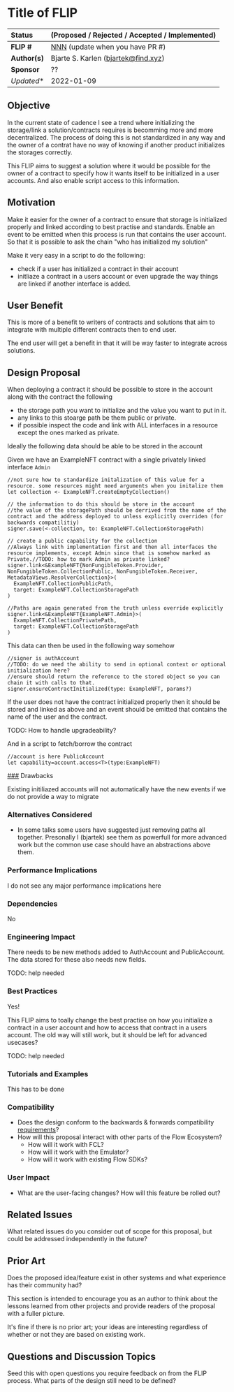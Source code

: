 # Title of FLIP

| Status        | (Proposed / Rejected / Accepted / Implemented)       |
:-------------- |:---------------------------------------------------- |
| **FLIP #**    | [NNN](https://github.com/onflow/flow/pull/NNN) (update when you have PR #) |
| **Author(s)** | Bjarte S. Karlen (bjartek@find.xyz)                                        |
| **Sponsor**   | ??                                                                         |
| *Updated**    | 2022-01-09                                                                 |

## Objective

In the current state of cadence I see a trend where initializing the storage/link a solution/contracts requires is becomming more and more decentralized. The process of doing this is not standardized in any way and the owner of a contrat have no way of knowing if another product initializes the storages correctly. 

This FLIP aims to suggest a solution where it would be possible for the owner of a contract to specify how it wants itself to be initialized in a user accounts. And also enable script access to this information.

## Motivation

Make it easier for the owner of a contract to ensure that storage is initialized properly and linked according to best practise and standards. 
Enable an event to be emitted when this process is run that contains the user account. So that it is possible to ask the chain "who has initialized my solution" 

Make it very easy in a script to do the following:
 - check if a user has initialized a contract in their account
 - initliaze a contract in a users account or even upgrade the way things are linked if another interface is added.

## User Benefit

This is more of a benefit to writers of contracts and solutions that aim to integrate with multiple different contracts then to end user. 

The end user will get a benefit in that it will be way faster to integrate across solutions.

## Design Proposal

When deploying a contract it should be possible to store in the account along with the contract the following
 - the storage path you want to initialize and the value you want to put in it.
 - any links to this stoarge path be them public or private. 
 - if possible inspect the code and link with ALL interfaces in a resource except the ones marked as private. 
	 
Ideally the following data should be able to be stored in the account

Given we have an ExampleNFT contract with a single privately linked interface `Admin`

```
//not sure how to standardize initalization of this value for a resource. some resources might need arguments when you initalize them
let collection <- ExampleNFT.createEmptyCollection()

// the information to do this should be store in the account
//the value of the storagePath should be derrived from the name of the contract and the address deployed to unless explicitly overriden (for backwards compatilitiy)
signer.save(<-collection, to: ExampleNFT.CollectionStoragePath)

// create a public capability for the collection
//Always link with implementation first and then all interfaces the resource implements, except Admin since that is somehow marked as Private.//TODO: how to mark Admin as private linked?
signer.link<&ExampleNFT{NonFungibleToken.Provider, NonFungibleToken.CollectionPublic, NonFungibleToken.Receiver, MetadataViews.ResolverCollection}>(
  ExampleNFT.CollectionPublicPath,
  target: ExampleNFT.CollectionStoragePath
)

//Paths are again generated from the truth unless override explicitly
signer.link<&ExampleNFT{ExampleNFT.Admin}>(
  ExampleNFT.CollectionPrivatePath,
  target: ExampleNFT.CollectionStoragePath
)

```

This data can then be used in the following way somehow

```
//signer is authAccount
//TODO: do we need the ability to send in optional context or optional initialization here?
//ensure should return the reference to the stored object so you can chain it with calls to that.  
signer.ensureContractInitialized(type: ExampleNFT, params?)

```

If the user does not have the contract initialized properly then it should be stored and linked as above and an event should be emitted that contains the name of the user and the contract.

TODO: How to handle upgradeability?

And in a script to fetch/borrow the contract

```
//account is here PublicAccount
let capability=account.access<T>(type:ExampleNFT)
```

[###](###) Drawbacks

Existing initiliazed accounts will not automatically have the new events if we do not provide a way to migrate

### Alternatives Considered

* In some talks some users have suggested just removing paths all together. Presonally I (bjartek) see them as powerfull for more advanced work but the common use case should have an abstractions above them.

### Performance Implications

I do not see any major performance implications here

### Dependencies

No

### Engineering Impact

There needs to be new methods added to AuthAccount and PublicAccount. The data stored for these also needs new fields. 

TODO: help needed

### Best Practices

Yes!

This FLIP aims to toally change the best practise on how you initialize a contract in a user account and how to access that contract in a users account. The old way will still work, but it should be left for advanced usecases?

TODO: help needed

### Tutorials and Examples


This has to be done

### Compatibility

* Does the design conform to the backwards & forwards compatibility [requirements](../docs/compatibility.md)?
* How will this proposal interact with other parts of the Flow Ecosystem?
    - How will it work with FCL?
    - How will it work with the Emulator?
    - How will it work with existing Flow SDKs?

### User Impact

* What are the user-facing changes? How will this feature be rolled out?

## Related Issues

What related issues do you consider out of scope for this proposal, 
but could be addressed independently in the future?

## Prior Art

Does the proposed idea/feature exist in other systems and 
what experience has their community had?

This section is intended to encourage you as an author to think about the 
lessons learned from other projects and provide readers of the proposal 
with a fuller picture.

It's fine if there is no prior art; your ideas are interesting regardless of 
whether or not they are based on existing work.

## Questions and Discussion Topics

Seed this with open questions you require feedback on from the FLIP process. 
What parts of the design still need to be defined?
